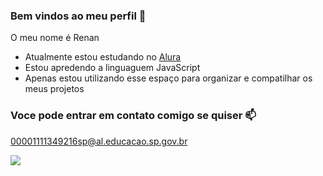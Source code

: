 ### Bem vindos ao meu perfil 🍟

O meu nome é Renan

- Atualmente estou estudando no [Alura](https://www.alura.com.br)
- Estou apredendo a linguaguem JavaScript
- Apenas estou utilizando esse espaço para organizar e compatilhar os meus projetos

### Voce pode entrar em contato comigo se quiser 📫

00001111349216sp@al.educacao.sp.gov.br

![](https://media1.tenor.com/m/MbOWSwml8wcAAAAd/zac-efron-high-school-musical.gif)

